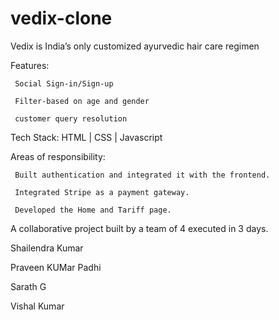 # vedix-clone

Vedix is India’s only customized ayurvedic hair care regimen 

Features:

     Social Sign-in/Sign-up
  
     Filter-based on age and gender 
  
     customer query resolution
  
  
Tech Stack: HTML | CSS | Javascript 

Areas of responsibility:

     Built authentication and integrated it with the frontend.
  
     Integrated Stripe as a payment gateway.
  
     Developed the Home and Tariff page. 
  
A collaborative project built by a team of 4 executed in 3 days.

   Shailendra Kumar
   
   Praveen KUMar Padhi
   
   Sarath G
   
   Vishal Kumar

